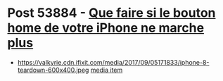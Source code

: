 # Post 53884 - [Que faire si le bouton home de votre iPhone ne marche plus](https://www.ifixit.com/News/53884/que-faire-si-le-bouton-home-de-votre-iphone-ne-marche-plus)

- https://valkyrie.cdn.ifixit.com/media/2017/09/05171833/iphone-8-teardown-600x400.jpeg [media item](media-27610.md)